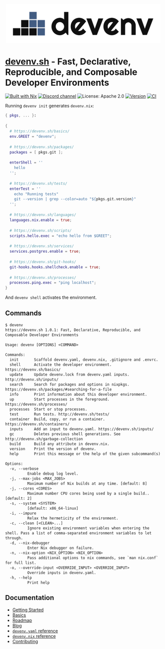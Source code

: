 <p align="center">
  <a href="https://devenv.sh">
    <picture>
      <source media="(prefers-color-scheme: light)" srcset="logos/devenv-horizontal-light-bg.svg">
      <source media="(prefers-color-scheme: dark)" srcset="logos/devenv-horizontal-dark-bg.svg">
      <img src="logos/devenv-horizontal-light-bg.svg" width="500px" alt="devenv logo">
    </picture>
  </a>
</p>

# [devenv.sh](https://devenv.sh) - Fast, Declarative, Reproducible, and Composable Developer Environments

[![Built with Nix](https://img.shields.io/static/v1?logo=nixos&logoColor=white&label=&message=Built%20with%20Nix&color=41439a)](https://builtwithnix.org)
[![Discord channel](https://img.shields.io/discord/1036369714731036712?color=7389D8&label=discord&logo=discord&logoColor=ffffff)](https://discord.gg/naMgvexb6q)
![License: Apache 2.0](https://img.shields.io/github/license/cachix/devenv)
[![Version](https://img.shields.io/github/v/release/cachix/devenv?color=green&label=version&sort=semver)](https://github.com/cachix/devenv/releases)
[![CI](https://github.com/cachix/devenv/actions/workflows/buildtest.yml/badge.svg)](https://github.com/cachix/devenv/actions/workflows/buildtest.yml?branch=main)

Running ``devenv init`` generates ``devenv.nix``:

```nix
{ pkgs, ... }:

{
  # https://devenv.sh/basics/
  env.GREET = "devenv";

  # https://devenv.sh/packages/
  packages = [ pkgs.git ];

  enterShell = ''
    hello
  '';

  # https://devenv.sh/tests/
  enterTest = ''
    echo "Running tests"
    git --version | grep --color=auto "${pkgs.git.version}"
  '';

  # https://devenv.sh/languages/
  languages.nix.enable = true;

  # https://devenv.sh/scripts/
  scripts.hello.exec = "echo hello from $GREET";

  # https://devenv.sh/services/
  services.postgres.enable = true;

  # https://devenv.sh/git-hooks/
  git-hooks.hooks.shellcheck.enable = true;

  # https://devenv.sh/processes/
  processes.ping.exec = "ping localhost";
}

```

And ``devenv shell`` activates the environment.

## Commands

```
$ devenv
https://devenv.sh 1.0.1: Fast, Declarative, Reproducible, and Composable Developer Environments

Usage: devenv [OPTIONS] <COMMAND>

Commands:
  init       Scaffold devenv.yaml, devenv.nix, .gitignore and .envrc.
  shell      Activate the developer environment. https://devenv.sh/basics/
  update     Update devenv.lock from devenv.yaml inputs. http://devenv.sh/inputs/
  search     Search for packages and options in nixpkgs. https://devenv.sh/packages/#searching-for-a-file
  info       Print information about this developer environment.
  up         Start processes in the foreground. https://devenv.sh/processes/
  processes  Start or stop processes.
  test       Run tests. http://devenv.sh/tests/
  container  Build, copy, or run a container. https://devenv.sh/containers/
  inputs     Add an input to devenv.yaml. https://devenv.sh/inputs/
  gc         Deletes previous shell generations. See http://devenv.sh/garbage-collection
  build      Build any attribute in devenv.nix.
  version    Print the version of devenv.
  help       Print this message or the help of the given subcommand(s)

Options:
  -v, --verbose
          Enable debug log level.
  -j, --max-jobs <MAX_JOBS>
          Maximum number of Nix builds at any time. [default: 8]
  -j, --cores <CORES>
          Maximum number CPU cores being used by a single build.. [default: 2]
  -s, --system <SYSTEM>
          [default: x86_64-linux]
  -i, --impure
          Relax the hermeticity of the environment.
  -c, --clean [<CLEAN>...]
          Ignore existing environment variables when entering the shell. Pass a list of comma-separated environment variables to let through.
  -d, --nix-debugger
          Enter Nix debugger on failure.
  -n, --nix-option <NIX_OPTION> <NIX_OPTION>
          Pass additional options to nix commands, see `man nix.conf` for full list.
  -o, --override-input <OVERRIDE_INPUT> <OVERRIDE_INPUT>
          Override inputs in devenv.yaml.
  -h, --help
          Print help
```

## Documentation

- [Getting Started](https://devenv.sh/getting-started/)
- [Basics](https://devenv.sh/basics/)
- [Roadmap](https://devenv.sh/roadmap/)
- [Blog](https://devenv.sh/blog/)
- [`devenv.yaml` reference](https://devenv.sh/reference/yaml-options/)
- [`devenv.nix` reference](https://devenv.sh/reference/options/)
- [Contributing](https://devenv.sh/community/contributing/)
